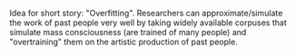 <!--
.. title: Overfitting
.. slug: overfitting
.. date: 2019-03-17 19:19:10 UTC+01:00
.. tags: 
.. category: 
.. link: 
.. description: 
.. type: text
.. status: draft
-->

Idea for short story: "Overfitting". Researchers can approximate/simulate the work of past people very well by taking widely available corpuses that simulate mass consciousness (are trained of many people) and "overtraining" them on the artistic production of past people.
